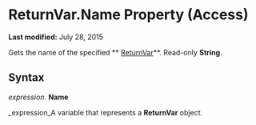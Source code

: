 
# ReturnVar.Name Property (Access)

 **Last modified:** July 28, 2015

Gets the name of the specified  ** [ReturnVar](8ad5254d-a249-46ba-ac5d-14943179ce05.md)**. Read-only  **String**.

## Syntax

 _expression_. **Name**

 _expression_A variable that represents a  **ReturnVar** object.

